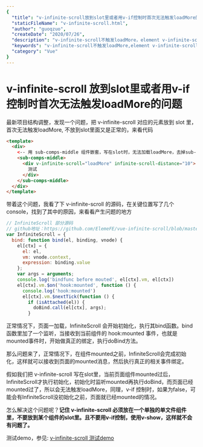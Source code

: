 ```yaml
---
{
  "title": "v-infinite-scroll放到slot里或者用v-if控制时首次无法触发loadMore的问题",
  "staticFileName": "v-infinite-scroll.html",
  "author": "guoqzuo",
  "createDate": "2020/07/26",
  "description": "v-infinite-scroll不触发loadMore，element v-infinite-scroll指令, 最新项目结构调整，发现一个问题，把 v-infinite-scroll 对应的元素放到 slot 里，首次无法触发loadMore, 不放到slot里面又是正常的，来看代码",
  "keywords": "v-infinite-scroll不触发loadMore,element v-infinite-scroll指令",
  "category": "Vue"
}
---
```


# v-infinite-scroll 放到slot里或者用v-if控制时首次无法触发loadMore的问题
最新项目结构调整，发现一个问题，把 v-infinite-scroll 对应的元素放到 slot 里，首次无法触发loadMore, 不放到slot里面又是正常的，来看代码

```html
<template>
  <div>
    <-- 用 sub-comps-middle 组件嵌套，写在slot时，无法加载loadMore，去掉sub-comps-middle 就是正常的-->
    <sub-comps-middle>
      <div v-infinite-scroll="loadMore" infinite-scroll-distance="10">
        测试
      </div>
    </sub-comps-middle>
  </div>
</template>
```

带着这个问题，我看了下 v-infinite-scroll 的源码，在关键位置写了几个console，找到了其中的原因，来看看产生问题的地方

```js
// InfiniteScroll 部分源码
// github地址：https://github.com/ElemeFE/vue-infinite-scroll/blob/master/src/directive.js
var InfiniteScroll = {
  bind: function bind(el, binding, vnode) {
    el[ctx] = {
      el: el,
      vm: vnode.context,
      expression: binding.value
    };
    var args = arguments;
    console.log('bindfunc before mouted', el[ctx].vm, el[ctx])
    el[ctx].vm.$on('hook:mounted', function () {
      console.log('hook:mounted')
      el[ctx].vm.$nextTick(function () {
        if (isAttached(el)) {
          doBind.call(el[ctx], args);
        }
```
正常情况下，页面一加载，InfiniteScroll 会开始初始化，执行其bind函数。bind函数里加了一个监听，当接收到当前组件的 hook:mounted 事件，也就是mounted事件时，开始做真正的绑定，执行doBind方法。

那么问题来了，正常情况下，在组件mounted之前，InfiniteScroll会完成初始化，这样就可以接收到页面的mounted消息，然后执行真正的相关事件绑定。

假如我们把 v-infinite-scroll 写在slot里，当前页面组件mounted过后，InfiniteScroll才执行初始化，初始化时监听mounted再执行doBind，而页面已经mounted过了，所以会无法触发loadMore，同理，v-if 控制时，如果为false，可能会有InfiniteScroll没初始化之前，页面就已经mounted的情况。

怎么解决这个问题呢？**记住 v-infinite-scroll 必须放在一个单独的单文件组件里，不要放到某个组件的slot里。且不要用v-if控制，使用v-show，这样就不会有问题了。**

测试demo，参见: [v-infinite-scroll 测试demo](https://github.com/zuoxiaobai/fedemo/tree/master/src/vuecli-demo/src/views/infiniteScrollTest)